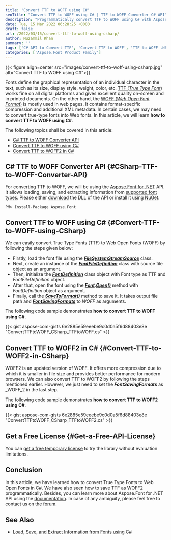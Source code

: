 ```yaml
---
title: 'Convert TTF to WOFF using C#'
seoTitle: "Convert TTF to WOFF using C# | TTF to WOFF Converter C# API"
description: "Programmatically convert TTF to WOFF using C# with Aspose.Font for .NET API. Convert True Type Fonts to Web Open Fonts using C#. TTF to WOFF Converter API."
date: Tue, 15 Mar 2022 06:28:25 +0000
draft: false
url: /2022/03/15/convert-ttf-to-woff-using-csharp/
author: Muzammil Khan
summary: ''
tags: ['C# API to Convert TTF', 'Convert TTF to WOFF', 'TTF to WOFF .NET Converter', 'TTF to WOFF Converter API', 'TTF to WOFF Converter C#', 'TTF to WOFF in C#']
categories: ['Aspose.Font Product Family']
---
```




{{< figure align=center src="images/convert-ttf-to-woff-using-csharp.jpg" alt="Convert TTF to WOFF using C#">}}


Fonts define the graphical representation of an individual character in the text, such as its size, display style, weight, color, etc. [TTF (_True Type Font_)][1] works fine on all digital platforms and gives excellent quality on-screen and in printed documents. On the other hand, the [WOFF (_Web Open Font Format_)][2] is mostly used in web pages. It contains format-specific compression and additional XML metadata. In certain cases, we may need to convert true-type fonts into Web fonts. In this article, we will learn **how to convert TTF to WOFF using C#**.

The following topics shall be covered in this article:

*   [C# TTF to WOFF Converter API][3]
*   [Convert TTF to WOFF using C#][4]
*   [Convert TTF to WOFF2 in C#][5]

## C# TTF to WOFF Converter API {#CSharp-TTF-to-WOFF-Converter-API}

For converting TTF to WOFF, we will be using the [Aspose.Font for .NET][6] API. It allows loading, saving, and extracting information from [supported font types][7]. Please either [download][8] the DLL of the API or install it using [NuGet][9].

```
PM> Install-Package Aspose.Font
```

## Convert TTF to WOFF using C# {#Convert-TTF-to-WOFF-using-CSharp}

We can easily convert True Type Fonts (TTF) to Web Open Fonts (WOFF) by following the steps given below:

*   Firstly, load the font file using the **_[FileSystemStreamSource][10]_** class.
*   Next, create an instance of the **_[FontFileDefinition][11]_** class with source file object as an argument.
*   Then, initialize the **_[FontDefinition][12]_** class object with Font type as TTF and _FontFileDefinition_ object.
*   After that, open the font using the **_[Font][13].[Open()][14]_** method with _FontDefinition_ object as argument.
*   Finally, call the **_[SaveToFormat()][15]_** method to save it. It takes output file path and **_[FontSavingFormats][16]_** to _WOFF_ as arguments.

The following code sample demonstrates **how to convert TTF to WOFF using C#**.

{{< gist aspose-com-gists 6e2885e59eeebe9c0d0a5f6d88403e8e "ConvertTTFtoWOFF_CSharp_TTFtoWOFF.cs" >}}

## Convert TTF to WOFF2 in C# {#Convert-TTF-to-WOFF2-in-CSharp}

WOFF2 is an updated version of WOFF. It offers more compression due to which it is smaller in file size and provides better performance for modern browsers. We can also convert TTF to WOFF2 by following the steps mentioned earlier. However, we just need to set the **_FontSavingFormats_** as _WOFF_2 in the last step.

The following code sample demonstrates **how to convert TTF to WOFF2 using C#**.

{{< gist aspose-com-gists 6e2885e59eeebe9c0d0a5f6d88403e8e "ConvertTTFtoWOFF_CSharp_TTFtoWOFF2.cs" >}}

## Get a Free License {#Get-a-Free-API-License}

You can [get a free temporary license][17] to try the library without evaluation limitations.

## Conclusion

In this article, we have learned how to convert True Type Fonts to Web Open Fonts in C#. We have also seen how to save TTF as WOFF2 programmatically. Besides, you can learn more about Aspose.Font for .NET API using the [documentation][18]. In case of any ambiguity, please feel free to contact us on the [forum][19].

## See Also

*   [Load, Save, and Extract Information from Fonts using C#][20]




[1]: https://docs.fileformat.com/font/ttf/
[2]: https://docs.fileformat.com/font/woff/
[3]: #CSharp-TTF-to-WOFF-Converter-API
[4]: #Convert-TTF-to-WOFF-using-CSharp
[5]: #Convert-TTF-to-WOFF2-in-CSharp
[6]: https://products.aspose.com/font/net
[7]: https://docs.aspose.com/font/net/supported-file-formats/
[8]: https://downloads.aspose.com/font/net
[9]: https://www.nuget.org/packages/Aspose.Font/
[10]: https://apireference.aspose.com/font/net/aspose.font.sources/filesystemstreamsource
[11]: https://apireference.aspose.com/font/net/aspose.font.sources/fontfiledefinition
[12]: https://apireference.aspose.com/font/net/aspose.font.sources/fontdefinition
[13]: https://apireference.aspose.com/font/net/aspose.font/font
[14]: https://apireference.aspose.com/font/net/aspose.font.font/open/methods/3
[15]: https://apireference.aspose.com/font/net/aspose.font/font/methods/savetoformat
[16]: https://apireference.aspose.com/font/net/aspose.font/fontsavingformats
[17]: https://purchase.aspose.com/temporary-license
[18]: https://docs.aspose.com/font/net/
[19]: https://forum.aspose.com/c/font/41
[20]: https://blog.aspose.com/2020/09/14/load-save-extract-information-from-fonts-using-csharp/




